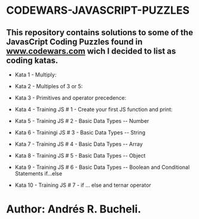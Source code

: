 # CODEWARS-JAVASCRIPT-PUZZLES 

## This repository contains solutions to some of the JavasCript Coding Puzzles found in www.codewars.com wich I decided to list as coding katas.

* Kata 1 - Multiply:

* Kata 2 - Multiples of 3 or 5:

* Kata 3 - Primitives and operator precedence:

* Kata 4 - Training JS # 1 - Create your first JS function and print:

* Kata 5 - Training JS # 2 - Basic Data Types -- Number

* Kata 6 - Trainingi JS # 3 - Basic Data Types -- String

* Kata 7 - Training JS # 4 - Basic Data Types -- Array

* Kata 8 - Training JS # 5 - Basic Data Types -- Object

* Kata 9 - Training JS # 6 - Basic Data Types -- Boolean and Conditional Statements if...else

* Kata 10 - Training JS # 7 - if ... else and ternar operator

# Author: Andrés R. Bucheli.


